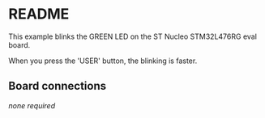# README

This example blinks the GREEN LED on the ST Nucleo STM32L476RG eval board.

When you press the 'USER' button, the blinking is faster.

## Board connections

*none required*
